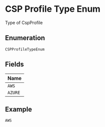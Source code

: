 
# CSP Profile Type Enum

Type of CspProfile

## Enumeration

`CSPProfileTypeEnum`

## Fields

| Name |
|  --- |
| `AWS` |
| `AZURE` |

## Example

```
AWS
```


